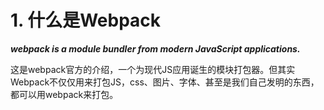 # 1. 什么是Webpack

***webpack is a module bundler from modern JavaScript applications.***

这是webpack官方的介绍，一个为现代JS应用诞生的模块打包器。但其实Webpack不仅仅用来打包JS，css、图片、字体、甚至是我们自己发明的东西，都可以用webpack来打包。